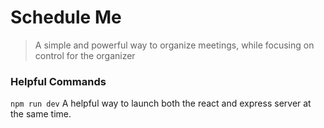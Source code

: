# Schedule Me

> A simple and powerful way to organize meetings, while focusing on control for the organizer

### Helpful Commands
`npm run dev`
A helpful way to launch both the react and express server at the same time.
